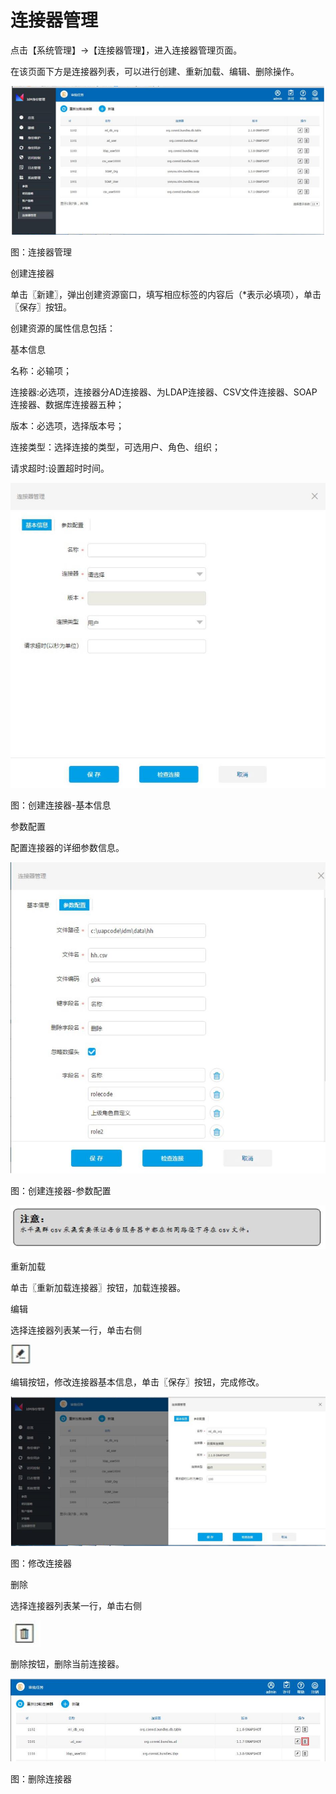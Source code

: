 # 连接器管理

点击【系统管理】->【连接器管理】，进入连接器管理页面。

在该页面下方是连接器列表，可以进行创建、重新加载、编辑、删除操作。 

![](/articles/idm/6-/images/image144.png)

图：连接器管理

创建连接器

单击〖新建〗，弹出创建资源窗口，填写相应标签的内容后（*表示必填项），单击〖保存〗按钮。

创建资源的属性信息包括：

基本信息

名称：必输项；

连接器:必选项，连接器分AD连接器、为LDAP连接器、CSV文件连接器、SOAP连接器、数据库连接器五种；

版本：必选项，选择版本号；

连接类型：选择连接的类型，可选用户、角色、组织；

请求超时:设置超时时间。

![](/articles/idm/6-/images/image145.png)

图：创建连接器-基本信息

参数配置

配置连接器的详细参数信息。 

![](/articles/idm/6-/images/image146.png)

图：创建连接器-参数配置

![](/articles/idm/6-/images/image147.png)

重新加载

单击〖重新加载连接器〗按钮，加载连接器。

编辑

选择连接器列表某一行，单击右侧

![](/articles/idm/2-/images/image5.png)

编辑按钮，修改连接器基本信息，单击〖保存〗按钮，完成修改。 

![](/articles/idm/6-/images/image148.png)

图：修改连接器

删除

选择连接器列表某一行，单击右侧

![](/articles/idm/2-/images/image7.png)

删除按钮，删除当前连接器。

![](/articles/idm/6-/images/image149.png)

图：删除连接器









